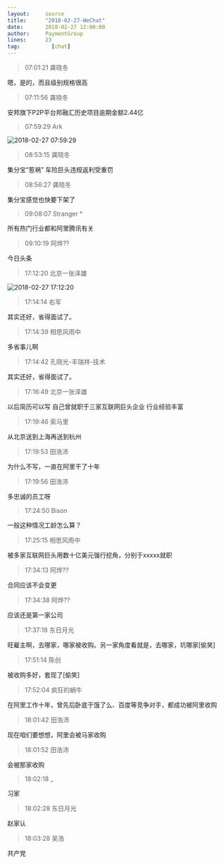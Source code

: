 ```yaml
---
layout:     source 
title:      "2018-02-27-WeChat"
date:       2018-02-27 12:00:00
author:     PaymentGroup
lines:      23 
tag:		  [chat]
---
```

> 07:01:21  龚晓冬  
   
嗯，是的，而且级别规格很高  
   
> 07:11:56  龚晓冬  
   
安邦旗下P2P平台邦融汇历史项目逾期金额2.44亿  
   
> 07:59:29  Ark  
   
![2018-02-27 07:59:29](http://static.cocolian.org/img/201802/20180227_075929.png) 
   
> 08:53:15  龚晓冬  
   
集分宝“惹祸” 车险巨头违规返利受重罚  
   
> 08:56:27  龚晓冬  
   
集分宝感觉也快要下架了  
   
> 09:08:07  Stranger °  
   
所有热门行业都和阿里腾讯有关  
   
> 09:10:19  阿烨??  
   
今日头条  
   
> 17:12:20  北京一张泽雄  
   
![2018-02-27 17:12:20](http://static.cocolian.org/img/201802/20180227_171220.png) 
   
> 17:14:14  右军  
   
其实还好，省得面试了。  
   
> 17:14:39  相思风雨中  
   
多省事儿啊  
   
> 17:14:42  孔晓光-丰瑞祥-技术  
   
其实还好，省得面试了。  
   
> 17:16:49  北京一张泽雄  
   
以后简历可以写 自己曾就职于三家互联网巨头企业 行业经验丰富  
   
> 17:19:46  索马里  
   
从北京送到上海再送到杭州  
   
> 17:19:53  田浩沛  
   
为什么不写，一直在阿里干了十年  
   
> 17:19:56  田浩沛  
   
多忠诚的员工呀  
   
> 17:24:50  Bison  
   
一般这种情况工龄怎么算？  
   
> 17:25:15  相思风雨中  
   
被多家互联网巨头用数十亿美元强行挖角，分别于xxxxx就职  
   
> 17:34:13  阿烨??  
   
合同应该不会变更  
   
> 17:34:38  阿烨??  
   
应该还是第一家公司  
   
> 17:37:18  东日月光  
   
旺雇主啊，去哪家，哪家被收购。另一家角度看就是，去哪家，坑哪家[偷笑]  
   
> 17:51:14  陈创  
   
被收购多好，套现了[偷笑]  
   
> 17:52:04  疯狂的蜗牛  
   
在阿里工作十年，曾先后卧底于饿了么、百度等竞争对手，都成功被阿里收购  
   
> 18:01:42  田浩沛  
   
现在咱们要想想，阿里会被马家收购  
   
> 18:01:52  田浩沛  
   
会被那家收购  
   
> 18:02:18  _  
   
习家  
   
> 18:02:28  东日月光  
   
赵家认  
   
> 18:03:28  吴浩  
   
共产党  
   

